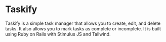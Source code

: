 # Taskify

Taskify is a simple task manager that allows you to create, edit, and delete tasks. It also allows you to mark tasks as complete or incomplete. It is built using Ruby on Rails with Stimulus JS and Tailwind.